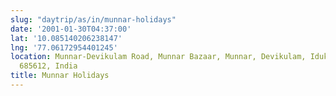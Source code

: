 ```yaml
---
slug: "daytrip/as/in/munnar-holidays"
date: '2001-01-30T04:37:00'
lat: '10.085140206238147'
lng: '77.06172954401245'
location: Munnar-Devikulam Road, Munnar Bazaar, Munnar, Devikulam, Idukki, Kerala,
  685612, India
title: Munnar Holidays
---
```



